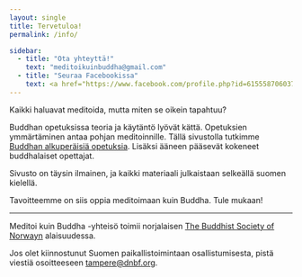 ```yaml
---
layout: single
title: Tervetuloa!
permalink: /info/

sidebar:
  - title: "Ota yhteyttä!"
    text: "meditoikuinbuddha@gmail.com"
  - title: "Seuraa Facebookissa"
    text: <a href="https://www.facebook.com/profile.php?id=61555870603768">Meditoi kuin Buddha</a>
---
```

Kaikki haluavat meditoida, mutta miten se oikein tapahtuu?

Buddhan opetuksissa teoria ja käytäntö lyövät kättä. Opetuksien ymmärtäminen antaa pohjan meditoinnille. Tällä sivustolla tutkimme <a href="https://meditoikuinbuddha.github.io/blog/kukabuddhaoli">Buddhan alkuperäisiä opetuksia</a>. Lisäksi ääneen pääsevät kokeneet buddhalaiset opettajat. 

Sivusto on täysin ilmainen, ja kaikki materiaali julkaistaan selkeällä suomen kielellä.

Tavoitteemme on siis oppia meditoimaan kuin Buddha. Tule mukaan!

<hr>

Meditoi kuin Buddha -yhteisö toimii norjalaisen <a href="https://www.dnbf.org/en">The Buddhist Society of Norwayn</a> alaisuudessa. 

Jos olet kiinnostunut Suomen paikallistoimintaan osallistumisesta, pistä viestiä osoitteeseen tampere@dnbf.org. 








